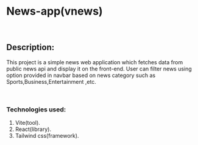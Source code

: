 # News-app(vnews)
<br>
<h2>
Description:
</h2>
<p>
This project is a simple news web application which fetches data from public news api and display it on the front-end.
User can filter news using option provided in navbar based on news category such as Sports,Business,Entertainment ,etc.
</p>
<br>
<h3>
  Technologies used:
</h3>
  <ol>
    <li>Vite(tool).</li>
    <li>React(library).</li>
    <li>Tailwind css(framework).</li>
  </ol>

